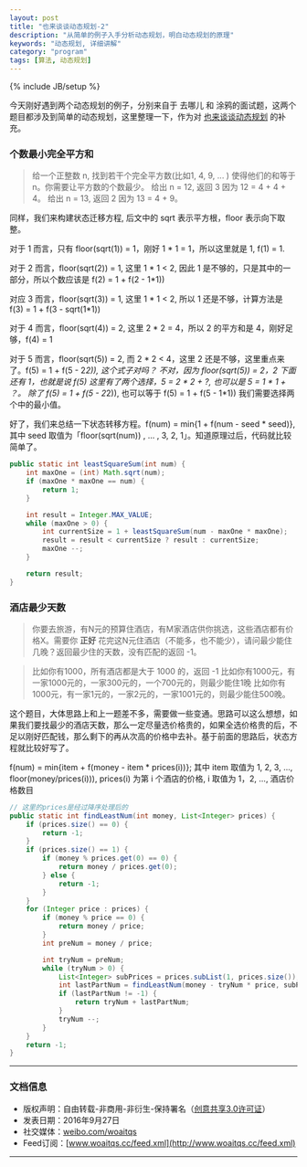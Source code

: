 ```yaml
---
layout: post
title: "也来谈谈动态规划-2"
description: "从简单的例子入手分析动态规划，明白动态规划的原理"
keywords: "动态规划, 详细讲解"
category: "program"
tags: [算法, 动态规划]
---
```

{% include JB/setup %}

今天刚好遇到两个动态规划的例子，分别来自于 去哪儿 和 涂鸦的面试题，这两个题目都涉及到简单的动态规划，这里整理一下，作为对 [也来谈谈动态规划](http://www.woaitqs.cc/program/2016/04/22/dynamic-programming) 的补充。

<!--break-->

### 个数最小完全平方和

> 给一个正整数 n, 找到若干个完全平方数(比如1, 4, 9, ... ) 使得他们的和等于 n。你需要让平方数的个数最少。
给出 n = 12, 返回 3 因为 12 = 4 + 4 + 4。
给出 n = 13, 返回 2 因为 13 = 4 + 9。

同样，我们来构建状态迁移方程, 后文中的 sqrt 表示平方根，floor 表示向下取整。

对于 1 而言，只有 floor(sqrt(1)) = 1，刚好 1 * 1 = 1，所以这里就是 1, f(1) = 1.

对于 2 而言，floor(sqrt(2)) = 1, 这里 1 * 1 < 2, 因此 1 是不够的，只是其中的一部分，所以个数应该是 f(2) = 1 + f(2 - 1*1))

对应 3 而言，floor(sqrt(3)) = 1, 这里 1 * 1 < 2, 所以 1 还是不够，计算方法是 f(3) = 1 + f(3 - sqrt(1*1))

对于 4 而言，floor(sqrt(4)) = 2, 这里 2 * 2 = 4，所以 2 的平方和是 4，刚好足够，f(4) = 1

对于 5 而言，floor(sqrt(5)) = 2, 而 2 * 2 < 4，这里 2 还是不够，这里重点来了。f(5) = 1 + f(5 - 2*2)), 这个式子对吗？
不对，因为 floor(sqrt(5)) = 2，2 下面还有 1，也就是说 f(5) 这里有了两个选择，5 = 2 * 2 + ?, 也可以是 5 = 1 * 1 + ？。
除了 f(5) = 1 + f(5 - 2*2)), 也可以等于 f(5) = 1 + f(5 - 1*1))
我们需要选择两个中的最小值。

好了，我们来总结一下状态转移方程。f(num) = min{1 + f(num - seed * seed)}, 其中 seed 取值为「floor(sqrt(num)) , ... , 3, 2, 1」。知道原理过后，代码就比较简单了。

```java
public static int leastSquareSum(int num) {
    int maxOne = (int) Math.sqrt(num);
    if (maxOne * maxOne == num) {
        return 1;
    }

    int result = Integer.MAX_VALUE;
    while (maxOne > 0) {
        int currentSize = 1 + leastSquareSum(num - maxOne * maxOne);
        result = result < currentSize ? result : currentSize;
        maxOne --;
    }

    return result;
}
```

### 酒店最少天数

> 你要去旅游，有N元的预算住酒店，有M家酒店供你挑选，这些酒店都有价格X。需要你 **正好** 花完这N元住酒店（不能多，也不能少），请问最少能住几晚？返回最少住的天数，没有匹配的返回 -1。

> 比如你有1000，所有酒店都是大于 1000 的，返回 -1
比如你有1000元，有一家1000元的，一家300元的，一个700元的，则最少能住1晚
比如你有1000元，有一家1元的，一家2元的，一家1001元的，则最少能住500晚。

这个题目，大体思路上和上一题差不多，需要做一些变通。思路可以这么想想，如果我们要找最少的酒店天数，那么一定尽量选价格贵的，如果全选价格贵的后，不足以刚好匹配钱，那么剩下的再从次高的价格中去补。基于前面的思路后，状态方程就比较好写了。

f(num) = min{item + f(money - item * prices(i))}; 其中 item 取值为 1, 2, 3, ..., floor(money/prices(i))), prices(i) 为第 i 个酒店的价格, i 取值为 1，2, ..., 酒店价格数目

```java
// 这里的prices是经过降序处理后的
public static int findLeastNum(int money, List<Integer> prices) {
    if (prices.size() == 0) {
        return -1;
    }
    if (prices.size() == 1) {
        if (money % prices.get(0) == 0) {
            return money / prices.get(0);
        } else {
            return -1;
        }
    }
    for (Integer price : prices) {
        if (money % price == 0) {
            return money / price;
        }
        int preNum = money / price;

        int tryNum = preNum;
        while (tryNum > 0) {
            List<Integer> subPrices = prices.subList(1, prices.size());
            int lastPartNum = findLeastNum(money - tryNum * price, subPrices);
            if (lastPartNum != -1) {
                return tryNum + lastPartNum;
            }
            tryNum --;
        }
    }
    return -1;
}
```

------------------------

### 文档信息
* 版权声明：自由转载-非商用-非衍生-保持署名（[创意共享3.0许可证](http://creativecommons.org/licenses/by-nc-nd/3.0/deed.zh)）
* 发表日期：2016年9月27日
* 社交媒体：[weibo.com/woaitqs](http://weibo.com/woaitqs)
* Feed订阅：[www.woaitqs.cc/feed.xml](http://www.woaitqs.cc/feed.xml)

------------------------
